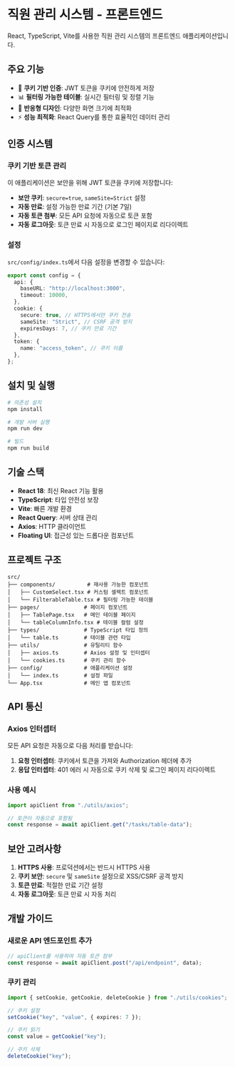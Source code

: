 # 직원 관리 시스템 - 프론트엔드

React, TypeScript, Vite를 사용한 직원 관리 시스템의 프론트엔드 애플리케이션입니다.

## 주요 기능

- 🔐 **쿠키 기반 인증**: JWT 토큰을 쿠키에 안전하게 저장
- 📊 **필터링 가능한 테이블**: 실시간 필터링 및 정렬 기능
- 🎯 **반응형 디자인**: 다양한 화면 크기에 최적화
- ⚡ **성능 최적화**: React Query를 통한 효율적인 데이터 관리

## 인증 시스템

### 쿠키 기반 토큰 관리

이 애플리케이션은 보안을 위해 JWT 토큰을 쿠키에 저장합니다:

- **보안 쿠키**: `secure=true`, `sameSite=Strict` 설정
- **자동 만료**: 설정 가능한 만료 기간 (기본 7일)
- **자동 토큰 첨부**: 모든 API 요청에 자동으로 토큰 포함
- **자동 로그아웃**: 토큰 만료 시 자동으로 로그인 페이지로 리다이렉트

### 설정

`src/config/index.ts`에서 다음 설정을 변경할 수 있습니다:

```typescript
export const config = {
  api: {
    baseURL: "http://localhost:3000",
    timeout: 10000,
  },
  cookie: {
    secure: true, // HTTPS에서만 쿠키 전송
    sameSite: "Strict", // CSRF 공격 방지
    expiresDays: 7, // 쿠키 만료 기간
  },
  token: {
    name: "access_token", // 쿠키 이름
  },
};
```

## 설치 및 실행

```bash
# 의존성 설치
npm install

# 개발 서버 실행
npm run dev

# 빌드
npm run build
```

## 기술 스택

- **React 18**: 최신 React 기능 활용
- **TypeScript**: 타입 안전성 보장
- **Vite**: 빠른 개발 환경
- **React Query**: 서버 상태 관리
- **Axios**: HTTP 클라이언트
- **Floating UI**: 접근성 있는 드롭다운 컴포넌트

## 프로젝트 구조

```
src/
├── components/          # 재사용 가능한 컴포넌트
│   ├── CustomSelect.tsx # 커스텀 셀렉트 컴포넌트
│   └── FilterableTable.tsx # 필터링 가능한 테이블
├── pages/              # 페이지 컴포넌트
│   ├── TablePage.tsx   # 메인 테이블 페이지
│   └── tableColumnInfo.tsx # 테이블 컬럼 설정
├── types/              # TypeScript 타입 정의
│   └── table.ts        # 테이블 관련 타입
├── utils/              # 유틸리티 함수
│   ├── axios.ts        # Axios 설정 및 인터셉터
│   └── cookies.ts      # 쿠키 관리 함수
├── config/             # 애플리케이션 설정
│   └── index.ts        # 설정 파일
└── App.tsx             # 메인 앱 컴포넌트
```

## API 통신

### Axios 인터셉터

모든 API 요청은 자동으로 다음 처리를 받습니다:

1. **요청 인터셉터**: 쿠키에서 토큰을 가져와 Authorization 헤더에 추가
2. **응답 인터셉터**: 401 에러 시 자동으로 쿠키 삭제 및 로그인 페이지 리다이렉트

### 사용 예시

```typescript
import apiClient from "./utils/axios";

// 토큰이 자동으로 포함됨
const response = await apiClient.get("/tasks/table-data");
```

## 보안 고려사항

1. **HTTPS 사용**: 프로덕션에서는 반드시 HTTPS 사용
2. **쿠키 보안**: `secure` 및 `sameSite` 설정으로 XSS/CSRF 공격 방지
3. **토큰 만료**: 적절한 만료 기간 설정
4. **자동 로그아웃**: 토큰 만료 시 자동 처리

## 개발 가이드

### 새로운 API 엔드포인트 추가

```typescript
// apiClient를 사용하여 자동 토큰 첨부
const response = await apiClient.post("/api/endpoint", data);
```

### 쿠키 관리

```typescript
import { setCookie, getCookie, deleteCookie } from "./utils/cookies";

// 쿠키 설정
setCookie("key", "value", { expires: 7 });

// 쿠키 읽기
const value = getCookie("key");

// 쿠키 삭제
deleteCookie("key");
```
